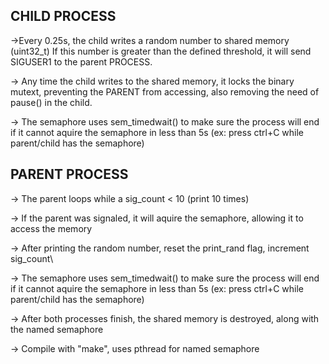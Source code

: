 ## CHILD PROCESS
->Every 0.25s, the child writes a random number to shared memory (uint32_t) If this number is greater
 than the defined threshold, it will send SIGUSER1 to the parent PROCESS.

-> Any time the child writes to the shared memory, it locks the binary mutext, preventing the PARENT
 from accessing, also removing the need of pause() in the child.

-> The semaphore uses sem_timedwait() to make sure the process will end if it cannot aquire the
 semaphore in less than 5s (ex: press ctrl+C while parent/child has the semaphore)

## PARENT PROCESS
-> The parent loops while a sig_count < 10 (print 10 times)

-> If the parent was signaled, it will aquire the semaphore, allowing it to access the memory

-> After printing the random number, reset the print_rand flag, increment sig_count\

-> The semaphore uses sem_timedwait() to make sure the process will end if it cannot aquire the
 semaphore in less than 5s (ex: press ctrl+C while parent/child has the semaphore)


-> After both processes finish, the shared memory is destroyed, along with the named semaphore

-> Compile with "make", uses pthread for named semaphore
